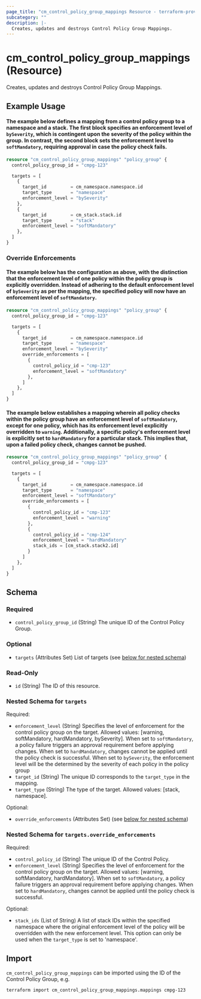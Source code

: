 ```yaml
---
page_title: "cm_control_policy_group_mappings Resource - terraform-provider-cm"
subcategory: ""
description: |-
  Creates, updates and destroys Control Policy Group Mappings.
---
```


# cm_control_policy_group_mappings (Resource)

Creates, updates and destroys Control Policy Group Mappings.

## Example Usage

#### The example below defines a mapping from a control policy group to a namespace and a stack. The first block specifies an enforcement level of `bySeverity`, which is contingent upon the severity of the policy within the group. In contrast, the second block sets the enforcement level to `softMandatory`, requiring approval in case the policy check fails.
```terraform
resource "cm_control_policy_group_mappings" "policy_group" {
  control_policy_group_id = "cmpg-123"

  targets = [
    {
      target_id         = cm_namespace.namespace.id
      target_type       = "namespace"
      enforcement_level = "bySeverity"
    },
    {
      target_id         = cm_stack.stack.id
      target_type       = "stack"
      enforcement_level = "softMandatory"
    },
  ]
}
```

### Override Enforcements
#### The example below has the configuration as above, with the distinction that the enforcement level of one policy within the policy group is explicitly overridden. Instead of adhering to the default enforcement level of `bySeverity` as per the mapping, the specified policy will now have an enforcement level of `softMandatory`.
```terraform
resource "cm_control_policy_group_mappings" "policy_group" {
  control_policy_group_id = "cmpg-123"

  targets = [
    {
      target_id         = cm_namespace.namespace.id
      target_type       = "namespace"
      enforcement_level = "bySeverity"
      override_enforcements = [
        {
          control_policy_id = "cmp-123"
          enforcement_level = "softMandatory"
        },
      ]
    },
  ]
}
```

#### The example below establishes a mapping wherein all policy checks within the policy group have an enforcement level of `softMandatory`, except for one policy, which has its enforcement level explicitly overridden to `warning`. Additionally, a specific policy's enforcement level is explicitly set to `hardMandatory` for a particular stack. This implies that, upon a failed policy check, changes cannot be pushed.
```terraform
resource "cm_control_policy_group_mappings" "policy_group" {
  control_policy_group_id = "cmpg-123"

  targets = [
    {
      target_id         = cm_namespace.namespace.id
      target_type       = "namespace"
      enforcement_level = "softMandatory"
      override_enforcements = [
        {
          control_policy_id = "cmp-123"
          enforcement_level = "warning"
        },
        {
          control_policy_id = "cmp-124"
          enforcement_level = "hardMandatory"
          stack_ids = [cm_stack.stack2.id]
        }
      ]
    },
  ]
}
```


<!-- schema generated by tfplugindocs -->
## Schema

### Required

- `control_policy_group_id` (String) The unique ID of the Control Policy Group.

### Optional

- `targets` (Attributes Set) List of targets (see [below for nested schema](#nestedatt--targets))

### Read-Only

- `id` (String) The ID of this resource.

<a id="nestedatt--targets"></a>
### Nested Schema for `targets`

Required:

- `enforcement_level` (String) Specifies the level of enforcement for the control policy group on the target. Allowed values: [warning, softMandatory, hardMandatory, bySeverity]. When set to `softMandatory`, a policy failure triggers an approval requirement before applying changes. When set to `hardMandatory`, changes cannot be applied until the policy check is successful. When set to `bySeverity`, the enforcement level will be the determined by the severity of each policy in the policy group
- `target_id` (String) The unique ID corresponds to the `target_type` in the mapping.
- `target_type` (String) The type of the target. Allowed values: [stack, namespace].

Optional:

- `override_enforcements` (Attributes Set) (see [below for nested schema](#nestedatt--targets--override_enforcements))

<a id="nestedatt--targets--override_enforcements"></a>
### Nested Schema for `targets.override_enforcements`

Required:

- `control_policy_id` (String) The unique ID of the Control Policy.
- `enforcement_level` (String) Specifies the level of enforcement for the control policy group on the target. Allowed values: [warning, softMandatory, hardMandatory]. When set to `softMandatory`, a policy failure triggers an approval requirement before applying changes. When set to `hardMandatory`, changes cannot be applied until the policy check is successful.

Optional:

- `stack_ids` (List of String) A list of stack IDs within the specified namespace where the original enforcement level of the policy will be overridden with the new enforcement level. This option can only be used when the `target_type` is set to 'namespace'.

## Import

`cm_control_policy_group_mappings` can be imported using the ID of the Control Policy Group, e.g.

```shell
terraform import cm_control_policy_group_mappings.mappings cmpg-123
```